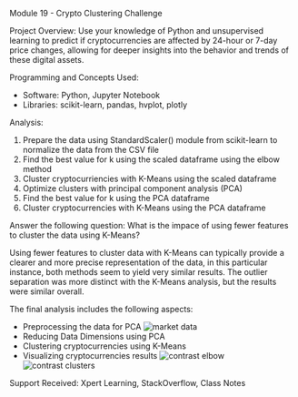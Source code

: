 Module 19 - Crypto Clustering Challenge

Project Overview:
Use your knowledge of Python and unsupervised learning to predict if cryptocurrencies are affected by 24-hour or 7-day price changes, allowing for deeper insights into the behavior and trends of these digital assets.

Programming and Concepts Used:

* Software: Python, Jupyter Notebook
* Libraries: scikit-learn, pandas, hvplot, plotly

Analysis:

1) Prepare the data using StandardScaler() module from scikit-learn to normalize the data from the CSV file
2) Find the best value for k using the scaled dataframe using the elbow method
3) Cluster cryptocurriencies with K-Means using the scaled dataframe
4) Optimize clusters with principal component analysis (PCA)
5) Find the best value for k using the PCA dataframe
6) Cluster cryptocurrencies with K-Means using the PCA dataframe

Answer the following question:
What is the impace of using fewer features to cluster the data using K-Means?

Using fewer features to cluster data with K-Means can typically provide a clearer and more precise representation of the data, in this particular instance, both methods seem to yield very similar results. The outlier separation was more distinct with the K-Means analysis, but the results were similar overall.

The final analysis includes the following aspects:

* Preprocessing the data for PCA
![market data](market_data.png) 
* Reducing Data Dimensions using PCA
* Clustering cryptocurrencies using K-Means
* Visualizing cryptocurrencies results
![contrast elbow](contrast_elbow.png)
![contrast clusters](contrast_clusters.png)

Support Received: Xpert Learning, StackOverflow, Class Notes

